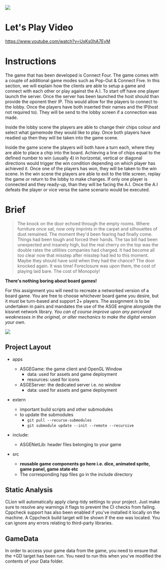 ![](https://i.imgur.com/yH8duF0.png)

# Let's Play Video
https://www.youtube.com/watch?v=UxKs0hA7EyM
# Instructions

The game that has been developed is Connect Four. The game comes with a couple of additional game modes such as Pop-Out & Connect Five.
In this section, we will explain how the clients are able to setup a game and connect with each other or play against the A.I. 
To start off have one player launch the server. Once the server has been launched the host should than provide the oponent their IP. This would allow for the players to connect to the lobby. Once the players have both inserted their names and the IP(host not required to). They will be send to the lobby screen if a connection was made. 

Inside the lobby scene the players are able to change their chips colour and select what gamemode they would like to play. Once both players have readied up then they will be taken into the game scene.

Inside the game scene the players will both have a turn each, where they are able to place a chip into the board. Achieving a line of chips equal to the defined number to win (usually 4) in horizontal, vertical or diagonal directions would trigger the win condition depending on which player has achieved it. Once one of the players has won, they will be taken to the win scene. In the win scene the players are able to exit to the title screen, replay the game or return to the lobby to make changes.
If only one player is connected and they ready-up, than they will be facing the A.I. Once the A.I defeats the player or vice versa the same scenario would be executed. 

# Brief 

> The knock on the door echoed through the empty rooms. Where furniture once
sat, now only imprints in the carpet and silhouettes of dust remained. The
moment they'd been fearing had finally come. Things had been tough and forced
their hands. The tax bill had been unexpected and insanely high, but the real
cherry on the top was the double rates the utilities companies had charged. It
had become all too clear now that misstep after misstep had led to this moment.
Maybe they should have sold when they had the chance? The door knocked again. It
was time! Foreclosure was upon them, the cost of playing laid bare. The cost of
Monopoly!

**There's nothing boring about board games!**

For this assignment you will need to recreate a networked version of a board
game. You are free to choose whichever board game you desire, but it must be
turn-based and support 2+ players. The assignment is to be undertaken in pairs
and mandates the use of the ASGE engine alongside the kissnet network library.
*You can of course improve upon any perceived weaknesses in the original, or
alter mechanics to make the digital version your own.*

![](https://www.gannett-cdn.com/presto/2019/08/23/PPES/58b53966-1398-4bdd-90af-048fc925bf2b-store2.jpg)

Project Layout
------
* apps
  * ASGEGame: the game client and OpenGL Window
    * data: used for assets and game deployment
    * resources: used for icons 
  * ASGEServer: the dedicated server i.e. no window
    * data: used for assets and game deployment
  
* extern
  * important build scripts and other submodules
  * to update the submodules
    * `git pull --recurse-submodules`
    * `git submodule update --init --remote --recursive`
  
* include:
  * ASGENetLib: header files belonging to your game 
* src 
  * **reusable game components go here i.e. dice, animated sprite, game panel, game state  etc** 
  * The corresponding hpp files go in the include directory
   
   
Static Analysis
------
CLion will automatically apply clang-tidy settings to your project.
Just make sure to resolve any warnings it flags to prevent the CI checks
from failing. Cppcheck support has also been enabled if you've installed
it locally on the machine. A Cppcheck build target will be shown if the
exe was located. You can ignore any errors relating to third-party libraries. 

GameData
------
In order to access your game data from the game, you need to ensure that the +GD target has been run. You need to run this when you've modified the contents of your Data folder. 
